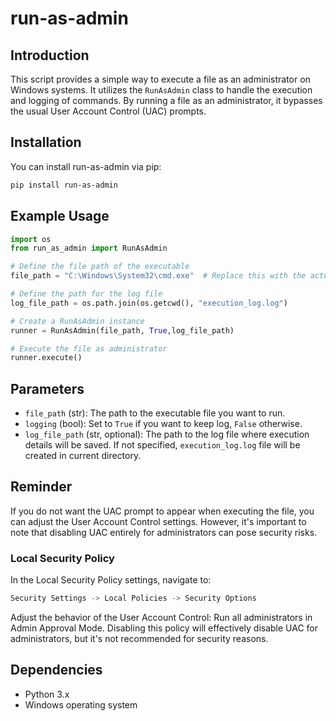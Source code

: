 # run-as-admin

## Introduction
This script provides a simple way to execute a file as an administrator on Windows systems. It utilizes the `RunAsAdmin` class to handle the execution and logging of commands. By running a file as an administrator, it bypasses the usual User Account Control (UAC) prompts.

## Installation
You can install run-as-admin via pip:
```bash
pip install run-as-admin
```

## Example Usage

```python
import os
from run_as_admin import RunAsAdmin

# Define the file path of the executable
file_path = "C:\Windows\System32\cmd.exe"  # Replace this with the actual file path

# Define the path for the log file
log_file_path = os.path.join(os.getcwd(), "execution_log.log")

# Create a RunAsAdmin instance
runner = RunAsAdmin(file_path, True,log_file_path)

# Execute the file as administrator
runner.execute()
```


## Parameters
- `file_path` (str): The path to the executable file you want to run.
- `logging` (bool): Set to `True` if you want to keep log, `False` otherwise.
- `log_file_path` (str, optional): The path to the log file where execution details will be saved. If not specified, `execution_log.log` file will be created in current directory.

## Reminder
If you do not want the UAC prompt to appear when executing the file, you can adjust the User Account Control settings. However, it's important to note that disabling UAC entirely for administrators can pose security risks.

### Local Security Policy
In the Local Security Policy settings, navigate to:
```rust
Security Settings -> Local Policies -> Security Options
```

Adjust the behavior of the User Account Control: Run all administrators in Admin Approval Mode. Disabling this policy will effectively disable UAC for administrators, but it's not recommended for security reasons.

## Dependencies
- Python 3.x
- Windows operating system